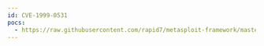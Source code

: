 ```yaml
---
id: CVE-1999-0531
pocs:
  - https://raw.githubusercontent.com/rapid7/metasploit-framework/master/modules/auxiliary/scanner/smtp/smtp_enum.rb
---
```

